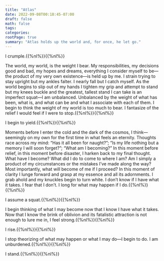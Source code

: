 ```yaml
---
title: "Atlas"
date: 2022-09-08T00:18:45-07:00
draft: false
math: false
tags: 
categories: 
rootPage: true
summary: "Atlas holds up the world and, for once, he let go."
---
```


<!-- *Originally written: Sep. 8, 2022*{{%nl%}}{{%nl%}} -->

I crumple.{{%nl%}}{{%nl%}}

The world, my world, is the weight I bear. My responsibilities, my decisions good and bad, my hopes and dreams, everything I consider myself to be—the product of my very own existence—is held up by me. I strain trying to stay upright but my ankles falter. I nearly fall but I catch myself. As the world begins to slip out of my hands I tighten my grip and attempt to stand but my knees buckle and the greatest, tallest stand I can take is an imperfect squat—I am unbalanced. Unbalanced by the weight of what has been, what is, and what can be and what I associate with each of them. I begin to think the weight of my world is too much to bear. I fantasize of the relief I would feel if I were to stop.{{%nl%}}{{%nl%}}

I begin to yield.{{%nl%}}{{%nl%}}

Moments before I enter the cold and the dark of the cosmos, I think—seemingly on my own for the first time in what feels an eternity. Thoughts race across my mind: “Has it all been for naught?”; “Is my life nothing but a memory I will soon forget?”; “What am I becoming?” In this moment before relief, in this moment before disaster, I harken back to my final thought. What have I become? What did I do to come to where I am? Am I simply a product of my circumstances or the mistakes I’ve made along the way? Most importantly, what will become of me if I proceed? In this moment of clarity I lunge forward and grasp at my essence and all its adornments. I grab ahold and my knuckles begin to turn white. I don’t know if I have what it takes. I fear that I don’t. I long for what may happen if I do.{{%nl%}}{{%nl%}}

I assume a squat.{{%nl%}}{{%nl%}}

I begin thinking of what I may become now that I know I have what it takes. Now that I know the brink of oblivion and its fatalistic attraction is not enough to lure me in, I feel strong.{{%nl%}}{{%nl%}}

I rise.{{%nl%}}{{%nl%}}

I stop theorizing of what may happen or what I may do—I begin to do. I am unburdened.{{%nl%}}{{%nl%}}

I stand.{{%nl%}}{{%nl%}}
